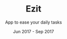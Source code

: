 ---
title: Ezit
subtitle: App to ease your daily tasks
layout: default
modal-id: 1
date: Jun 2017 - Sep 2017
img: ezit.png
thumbnail: ezit.png
alt: Ezit
project-date: Jun 2017 - Sep 2017
category: Android Development
description: Designed creative application to ease the daily tasks by other users with in built user to user live chat. Used Firebase for authentication, crash reporting and realtime database.
---